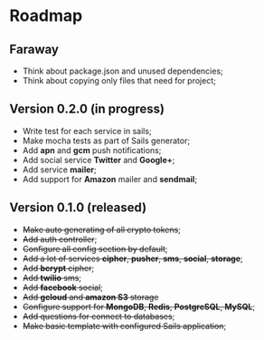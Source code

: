 # Roadmap

## Faraway

- Think about package.json and unused dependencies;
- Think about copying only files that need for project;

## Version 0.2.0 (in progress)

- Write test for each service in sails;
- Make mocha tests as part of Sails generator;
- Add **apn** and **gcm** push notifications;
- Add social service **Twitter** and **Google+**;
- Add service **mailer**;
- Add support for **Amazon** mailer and **sendmail**;

## Version 0.1.0 (released)
- ~~Make auto generating of all crypto tokens~~;
- ~~Add auth controller~~;
- ~~Configure all config section by default~~;
- ~~Add a lot of services **cipher**, **pusher**, **sms**, **social**, **storage**~~;
- ~~Add **bcrypt** cipher~~;
- ~~Add **twilio** sms~~;
- ~~Add **facebook** social~~;
- ~~Add **gcloud** and **amazon S3** storage~~
- ~~Configure support for **MongoDB**, **Redis**, **PostgreSQL**, **MySQL**~~;
- ~~Add questions for connect to databases~~;
- ~~Make basic template with configured Sails application~~;
